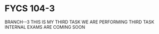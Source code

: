 # FYCS 104-3
BRANCH--3
THIS IS MY THIRD TASK
WE ARE PERFORMING THIRD TASK
INTERNAL EXAMS ARE COMING SOON
